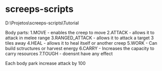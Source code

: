 # screeps-scripts
D:\Projetos\screeps-scripts\Tutorial

Body parts:
    1.MOVE - enables the creep to move
    2.ATTACK - allows it to attack in melee range
    3.RANGED_ATTACK - allows it to attack a target 3 tiles away
    4.HEAL - allows it to heal itself or another creep
    5.WORK - Can build sctructures or harvest energy
    6.CARRY - Increases the capacity to carry resources
    7.TOUGH - doensnt have any effect
    
Each body park increase attack by 100